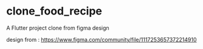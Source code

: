 # clone_food_recipe

A  Flutter project clone from figma design 

design from : https://www.figma.com/community/file/1117253657372214910

##

 
